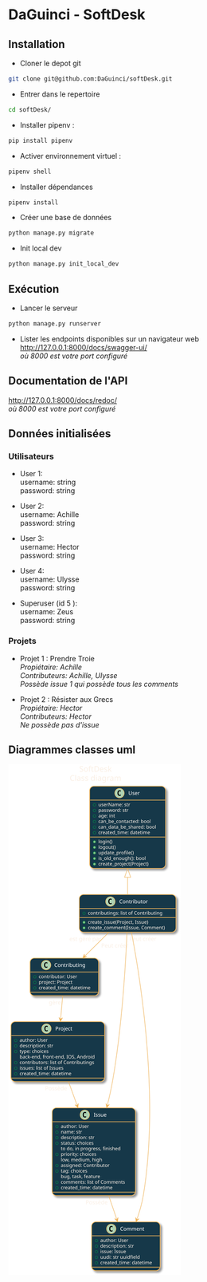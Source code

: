 # DaGuinci - SoftDesk

## Installation

* Cloner le depot git

``` bash
git clone git@github.com:DaGuinci/softDesk.git
```

* Entrer dans le repertoire

``` bash
cd softDesk/
```

* Installer pipenv :

``` bash
pip install pipenv
```

* Activer environnement virtuel :

``` bash
pipenv shell
```

* Installer dépendances

``` bash
pipenv install
```

* Créer une base de données
``` bash
python manage.py migrate
```

* Init local dev
``` bash
python manage.py init_local_dev
```

## Exécution

* Lancer le serveur

``` bash
python manage.py runserver
```

* Lister les endpoints disponibles sur un navigateur web  
http://127.0.0.1:8000/docs/swagger-ui/  
*où 8000 est votre port configuré*


## Documentation de l'API

http://127.0.0.1:8000/docs/redoc/  
*où 8000 est votre port configuré*

## Données initialisées

### Utilisateurs

* User 1:  
username: string  
password: string  

* User 2:  
username: Achille  
password: string  

* User 3:  
username: Hector  
password: string  

* User 4:  
username: Ulysse  
password: string  

* Superuser (id 5 ):  
username: Zeus  
password: string  


### Projets

* Projet 1 : Prendre Troie  
*Propiétaire: Achille*  
*Contributeurs: Achille, Ulysse*  
*Possède issue 1 qui possède tous les comments*  

* Projet 2 : Résister aux Grecs  
*Propiétaire: Hector*  
*Contributeurs: Hector*  
*Ne possède pas d'issue*  


## Diagrammes classes uml

![Alt text](README.svg)
